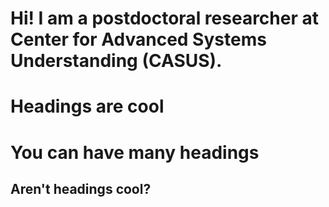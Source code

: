 
Hi! I am a postdoctoral researcher at Center for Advanced Systems Understanding (CASUS). 
===========
Headings are cool
=====

You can have many headings
======

Aren't headings cool?
------
